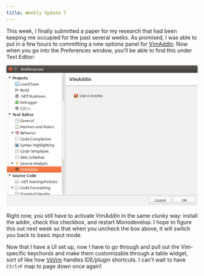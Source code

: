 ```yaml
---
title: Weekly Update 7
---
```

This week, I finally submitted a paper for my research that had been keeping me occupied for the past several weeks. 
As promised, I was able to put in a few hours to committing a new options panel for [VimAddin](http://github.com/alextsui05/VimAddin).
Now when you go into the Preferences window, you'll be able to find this under Text Editor:

<a class="image-link" href="public/img/vim-addin-preferences-panel.png"><img src="public/img/vim-addin-preferences-panel.png"></a>

Right now, you still have to activate VimAddin in the same clunky way: install the addin, check this checkbox, and restart Monodevelop.
I hope to figure this out next week so that when you uncheck the box above, it will switch you back to basic input mode.

Now that I have a UI set up, now I have to go through and pull out the Vim-specific keychords and make them customizable through a table widget, sort of like how [VsVim](https://github.com/jaredpar/VsVim) handles IDE/plugin shortcuts.
I can't wait to have `Ctrl+F` map to page down once again!
